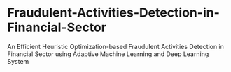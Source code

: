 # Fraudulent-Activities-Detection-in-Financial-Sector
An Efficient Heuristic Optimization-based Fraudulent Activities Detection in Financial Sector using Adaptive Machine Learning and Deep Learning System 
